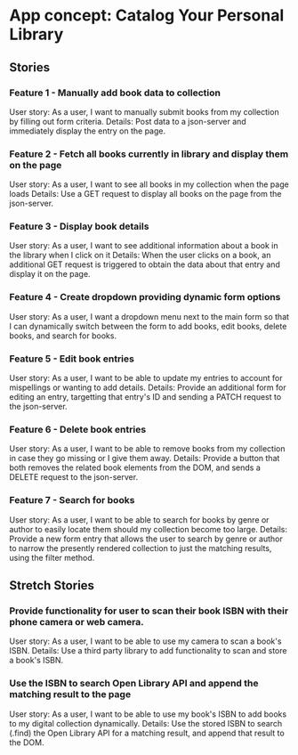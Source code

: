 # App concept: Catalog Your Personal Library

## Stories

### Feature 1 - Manually add book data to collection

User story: As a user, I want to manually submit books from my collection by filling out form criteria.
Details: Post data to a json-server and immediately display the entry on the page.

### Feature 2 - Fetch all books currently in library and display them on the page

User story: As a user, I want to see all books in my collection when the page loads
Details: Use a GET request to display all books on the page from the json-server.

### Feature 3 - Display book details

User story: As a user, I want to see additional information about a book in the library when I click on it
Details: When the user clicks on a book, an additional GET request is triggered to obtain the data about that entry and display it on the page.

### Feature 4 - Create dropdown providing dynamic form options

User story: As a user, I want a dropdown menu next to the main form so that I can dynamically switch between the form to add books, edit books, delete books, and search for books.

### Feature 5 - Edit book entries

User story: As a user, I want to be able to update my entries to account for mispellings or wanting to add details.
Details: Provide an additional form for editing an entry, targetting that entry's ID and sending a PATCH request to the json-server.

### Feature 6 - Delete book entries

User story: As a user, I want to be able to remove books from my collection in case they go missing or I give them away.
Details: Provide a button that both removes the related book elements from the DOM, and sends a DELETE request to the json-server.

### Feature 7 - Search for books

User story: As a user, I want to be able to search for books by genre or author to easily locate them should my collection become too large.
Details: Provide a new form entry that allows the user to search by genre or author to narrow the presently rendered collection to just the matching results, using the filter method.

## Stretch Stories

### Provide functionality for user to scan their book ISBN with their phone camera or web camera.

User story: As a user, I want to be able to use my camera to scan a book's ISBN.
Details: Use a third party library to add functionality to scan and store a book's ISBN.

### Use the ISBN to search Open Library API and append the matching result to the page

User story: As a user, I want to be able to use my book's ISBN to add books to my digital collection dynamically.
Details: Use the stored ISBN to search (.find) the Open Library API for a matching result, and append that result to the DOM.
